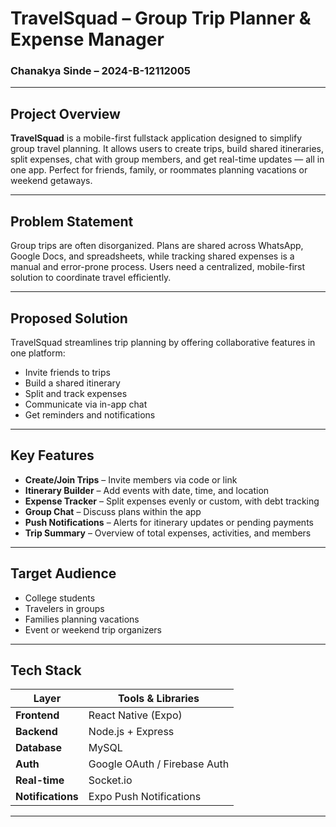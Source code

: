 #  TravelSquad – Group Trip Planner & Expense Manager

### Chanakya Sinde – 2024-B-12112005

---

##  Project Overview

**TravelSquad** is a mobile-first fullstack application designed to simplify group travel planning. It allows users to create trips, build shared itineraries, split expenses, chat with group members, and get real-time updates — all in one app. Perfect for friends, family, or roommates planning vacations or weekend getaways.

---

## Problem Statement

Group trips are often disorganized. Plans are shared across WhatsApp, Google Docs, and spreadsheets, while tracking shared expenses is a manual and error-prone process. Users need a centralized, mobile-first solution to coordinate travel efficiently.

---

## Proposed Solution

TravelSquad streamlines trip planning by offering collaborative features in one platform:
- Invite friends to trips
- Build a shared itinerary
- Split and track expenses
- Communicate via in-app chat
- Get reminders and notifications

---

## Key Features

-  **Create/Join Trips** – Invite members via code or link  
-  **Itinerary Builder** – Add events with date, time, and location  
-  **Expense Tracker** – Split expenses evenly or custom, with debt tracking  
-  **Group Chat** – Discuss plans within the app  
-  **Push Notifications** – Alerts for itinerary updates or pending payments  
-  **Trip Summary** – Overview of total expenses, activities, and members

---

## Target Audience

- College students  
- Travelers in groups  
- Families planning vacations  
- Event or weekend trip organizers  

---

##  Tech Stack

| Layer         | Tools & Libraries                          |
|---------------|---------------------------------------------|
| **Frontend**  | React Native (Expo)                         |
| **Backend**   | Node.js + Express                           |
| **Database**  | MySQL                                       |
| **Auth**      | Google OAuth / Firebase Auth                |
| **Real-time** | Socket.io                                   |
| **Notifications** | Expo Push Notifications                 |

---
